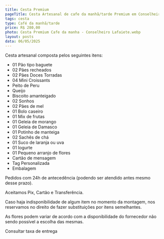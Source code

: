 ```yaml
---
title: Cesta Premium
pageTitle: Cesta Artesanal de cafe da manhã/tarde Premium em Conselheiro Lafaiete MG | Memorare Cestas
tags: cesta
type: Café da manhã/tarde
price: R$ 280,00
photo: Cesta Premium Cafe da manha - Conselheiro Lafaiete.webp
layout: posts
data: 06/05/2025
---
```

Cesta artesanal composta pelos seguintes itens:

- 01 Pão tipo baguete
- 02 Pães recheados
- 02 Pães Doces Torradas
- 04 Mini Croissants
- Peito de Peru
- Queijo
- Biscoito amanteigado
- 02 Sonhos
- 02 Pães de mel
- 01 Bolo caseiro
- 01 Mix de frutas
- 01 Geleia de morango
- 01 Geleia de Damasco
- 01 Potinho de manteiga
- 02 Sachês de chá
- 01 Suco de laranja ou uva
- 01 Iogurte
- 01 Pequeno arranjo de flores
- Cartão de mensagem
- Tag Personalizada
- Embalagem


Pedidos com 24h de antecedência (podendo ser atendido antes mesmo desse prazo). 

Aceitamos Pix, Cartão e Transferência. 

Caso haja indisponibilidade de algum item no momento da montagem, nos reservamos no direito de fazer substituições por itens semelhantes. 

As flores podem variar de acordo com a disponibilidade do fornecedor não sendo possível a escolha das mesmas. 

Consultar taxa de entrega